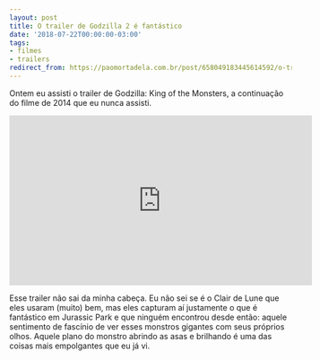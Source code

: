 ```yaml
---
layout: post
title: O trailer de Godzilla 2 é fantástico
date: '2018-07-22T00:00:00-03:00'
tags:
- filmes
- trailers
redirect_from: https://paomortadela.com.br/post/658049183445614592/o-trailer-de-godzilla-2-%C3%A9-fant%C3%A1stico
---
```

Ontem eu assisti o trailer de Godzilla: King of the Monsters, a continuação do filme de 2014 que eu nunca assisti.

<iframe id="youtube_iframe" src="https://www.youtube.com/embed/wVDtmouV9kM?feature=oembed&amp;enablejsapi=1&amp;origin=https://safe.txmblr.com&amp;wmode=opaque" allow="accelerometer; autoplay; clipboard-write; encrypted-media; gyroscope; picture-in-picture" allowfullscreen="" width="540" height="303" frameborder="0"></iframe>

Esse trailer não sai da minha cabeça. Eu não sei se é o Clair de Lune que eles usaram (muito) bem, mas eles capturam aí justamente o que é fantástico em Jurassic Park e que ninguém encontrou desde então: aquele sentimento de fascínio de ver esses monstros gigantes com seus próprios olhos. Aquele plano do monstro abrindo as asas e brilhando é uma das coisas mais empolgantes que eu já vi.


